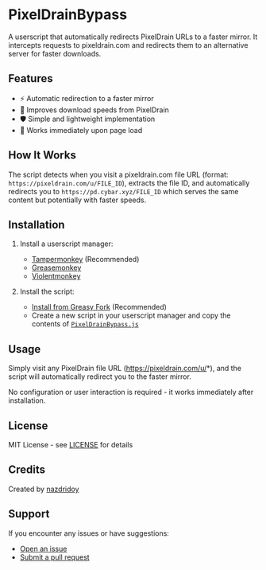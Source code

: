 # PixelDrainBypass

A userscript that automatically redirects PixelDrain URLs to a faster mirror. It intercepts requests to pixeldrain.com and redirects them to an alternative server for faster downloads.

## Features

- ⚡ Automatic redirection to a faster mirror
- 🚀 Improves download speeds from PixelDrain
- 🛡️ Simple and lightweight implementation
- 🔄 Works immediately upon page load

## How It Works

The script detects when you visit a pixeldrain.com file URL (format: `https://pixeldrain.com/u/FILE_ID`), extracts the file ID, and automatically redirects you to `https://pd.cybar.xyz/FILE_ID` which serves the same content but potentially with faster speeds.

## Installation

1. Install a userscript manager:
   - [Tampermonkey](https://www.tampermonkey.net/) (Recommended)
   - [Greasemonkey](https://addons.mozilla.org/en-US/firefox/addon/greasemonkey/)
   - [Violentmonkey](https://violentmonkey.github.io/)

2. Install the script:
   - [Install from Greasy Fork](https://greasyfork.org/en/scripts/532142-pixeldrain-bypass) (Recommended)
   - Create a new script in your userscript manager and copy the contents of [`PixelDrainBypass.js`](https://github.com/nazdridoy/PixelDrainBypass/blob/main/PixelDrainBypass.js)

## Usage

Simply visit any PixelDrain file URL (https://pixeldrain.com/u/*), and the script will automatically redirect you to the faster mirror.

No configuration or user interaction is required - it works immediately after installation.

## License

MIT License - see [LICENSE](LICENSE) for details

## Credits

Created by [nazdridoy](https://github.com/nazdridoy)

## Support

If you encounter any issues or have suggestions:
- [Open an issue](https://github.com/nazdridoy/PixelDrainBypass/issues)
- [Submit a pull request](https://github.com/nazdridoy/PixelDrainBypass/pulls)
